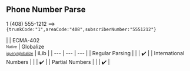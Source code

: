 ## Phone Number Parse

1 (408) 555-1212  ⟹ `{trunkCode:"1",areaCode:"408",subscriberNumber:"5551212"}`

| | ECMA-402<br><sub><sup>Native</sup></sub> | Globalize<br><sub><sup>[jquery/globalize][]</sup></sub> | iLib |
| --- | --- | --- |
| Regular Parsing | | | :heavy_check_mark: |
| International Numbers | | | :heavy_check_mark: |
| Partial Numbers | | | :heavy_check_mark: |

[jquery/globalize]: https://github.com/jquery/globalize/
